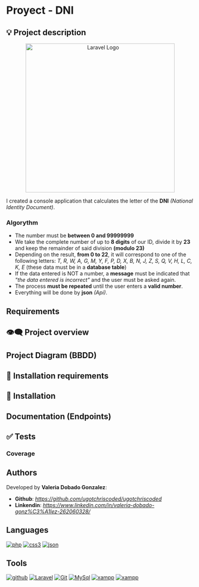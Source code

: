 # Proyect - DNI

## :bulb: Project description
<p align="center"><a href="https://laravel.com" target="_blank"><img src="https://raw.githubusercontent.com/laravel/art/master/logo-lockup/5%20SVG/2%20CMYK/1%20Full%20Color/laravel-logolockup-cmyk-red.svg" width="400" alt="Laravel Logo"></a></p>

I created a console application that calculates the letter of the **DNI** *(National Identity Document)*.

### Algorythm
- The number must be **between 0 and 99999999**
- We take the complete number of up to **8 digits** of our ID, divide it by **23** and keep the remainder of said division **(modulo 23)**
- Depending on the result, **from 0 to 22**, it will correspond to one of the following letters: *T, R, W, A, G, M, Y, F, P, D, X, B, N, J, Z, S, Q, V, H, L, C, K, E* (these data must be in a **database table**)
- If the data entered is NOT a number, a **message** must be indicated that *"the data entered is incorrect"* and the user must be asked again.
- The process **must be repeated** until the user enters a **valid number**.
- Everything will be done by **json** *(Api)*.

## Requirements

## :eye_speech_bubble: Project overview

## Project Diagram (BBDD)

## :scroll: Installation requirements

## :scroll: Installation

## Documentation (Endpoints)

## :white_check_mark: Tests

### Coverage

## Authors
Developed by **Valeria Dobado Gonzalez**:
- **Github**: *https://github.com/ugotchriscoded/ugotchriscoded*
- **Linkendin**: *https://www.linkedin.com/in/valeria-dobado-gonz%C3%A1lez-262060328/*
  
## Languages
<a href='https://github.com/shivamkapasia0' target="_blank"><img alt='php' src='https://img.shields.io/badge/php-100000?style=for-the-badge&logo=php&logoColor=white&labelColor=000000&color=000000'/></a>
<a href='https://github.com/shivamkapasia0' target="_blank"><img alt='css3' src='https://img.shields.io/badge/css3-100000?style=for-the-badge&logo=css3&logoColor=white&labelColor=000000&color=000000'/></a>
<a href='https://github.com/shivamkapasia0' target="_blank"><img alt='json' src='https://img.shields.io/badge/JSON-100000?style=for-the-badge&logo=json&logoColor=white&labelColor=000000&color=000000'/></a>

## Tools
<a href='https://github.com/shivamkapasia0' target="_blank"><img alt='github' src='https://img.shields.io/badge/github-100000?style=for-the-badge&logo=github&logoColor=white&labelColor=000000&color=000000'/></a>
<a href='https://github.com/shivamkapasia0' target="_blank"><img alt='Laravel' src='https://img.shields.io/badge/Laravel-100000?style=for-the-badge&logo=Laravel&logoColor=white&labelColor=000000&color=000000'/></a>
<a href='https://github.com/shivamkapasia0' target="_blank"><img alt='Git' src='https://img.shields.io/badge/git-100000?style=for-the-badge&logo=Git&logoColor=white&labelColor=000000&color=000000'/></a>
<a href='https://github.com/shivamkapasia0' target="_blank"><img alt='MySql' src='https://img.shields.io/badge/my_sql-100000?style=for-the-badge&logo=MySql&logoColor=white&labelColor=000000&color=000000'/></a>
<a href='https://github.com/shivamkapasia0' target="_blank"><img alt='xampp' src='https://img.shields.io/badge/xampp-100000?style=for-the-badge&logo=xampp&logoColor=white&labelColor=000000&color=000000'/></a>
<a href='https://github.com/shivamkapasia0' target="_blank"><img alt='xampp' src='https://img.shields.io/badge/postman-100000?style=for-the-badge&logo=xampp&logoColor=white&labelColor=000000&color=000000'/></a>

